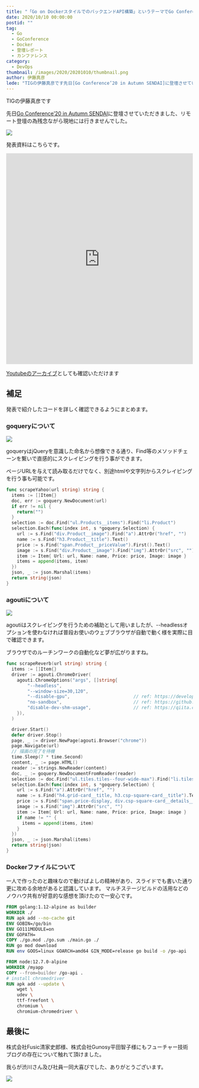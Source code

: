 ```yaml
---
title: "「Go on DockerスタイルでのバックエンドAPI構築」というテーマでGo Conference’20 in Autumn SENDAIに登壇しました"
date: 2020/10/10 00:00:00
postid: ""
tag:
  - Go
  - GoConference
  - Docker
  - 登壇レポート
  - カンファレンス
category:
  - DevOps
thumbnail: /images/2020/20201010/thumbnail.png
author: 伊藤真彦
lede: "TIGの伊藤真彦です先日[Go Conference’20 in Autumn SENDAI]に登壇させていただきました、リモート登壇の為残念ながら現地には行きませんでした。発表資料はこちらです。"
---
```

TIGの伊藤真彦です

先日[Go Conference’20 in Autumn SENDAI](https://sendai.gocon.jp/)に登壇させていただきました、リモート登壇の為残念ながら現地には行きませんでした。

<img src="/images/2020/20201010/image.png" loading="lazy">

発表資料はこちらです。

<iframe src="https://docs.google.com/presentation/d/e/2PACX-1vR3m62c-Q6szPVIml4qpn-t79ZW-NNw90LuhseLrRgYEBKyCo4JkCNALodajt9kJPEtX4Tk8XP2R5RI/embed?start=false&loop=false&delayms=10000" frameborder="0" width="100%" height="569px" allowfullscreen="true" mozallowfullscreen="true" webkitallowfullscreen="true"></iframe>

[Youtubeのアーカイブ](https://www.youtube.com/watch?v=rHontd51R3A)としても確認いただけます

## 補足

発表で紹介したコードを詳しく確認できるようにまとめます。

### goqueryについて

<img src="/images/2020/20201010/image_2.png" loading="lazy">

goqueryはjQueryを意識した命名から想像できる通り、Find等のメソッドチェーンを繋いで直感的にスクレイピングを行う事ができます。

ページURLを与えて読み取るだけでなく、別途htmlや文字列からスクレイピングを行う事も可能です。

```go main.go
func scrapeYahoo(url string) string {
  items := []Item{}
  doc, err := goquery.NewDocument(url)
  if err != nil {
    return("")
  }
  selection := doc.Find("ul.Products__items").Find("li.Product")
  selection.Each(func(index int, s *goquery.Selection) {
    url := s.Find("div.Product__image").Find("a").AttrOr("href", "")
    name := s.Find("h3.Product__title").Text()
    price := s.Find("span.Product__priceValue").First().Text()
    image := s.Find("div.Product__image").Find("img").AttrOr("src", "")
    item := Item{ Url: url, Name: name, Price: price, Image: image }
    items = append(items, item)
  })
  json, _ := json.Marshal(items)
  return string(json)
}
```

### agoutiについて

<img src="/images/2020/20201010/image_3.png" loading="lazy">

agoutiはスクレイピングを行うための補助として用いましたが、--headlessオプションを使わなければ普段お使いのウェブブラウザが自動で動く様を実際に目で確認できます。

ブラウザでのルーチンワークの自動化など夢が広がりますね。

```go main.go
func scrapeReverb(url string) string {
  items := []Item{}
  driver := agouti.ChromeDriver(
    agouti.ChromeOptions("args", []string{
        "--headless",
        "--window-size=30,120",
        "--disable-gpu",                        // ref: https://developers.google.com/web/updates/2017/04/headless-chrome#cli
        "no-sandbox",                           // ref: https://github.com/theintern/intern/issues/878
        "disable-dev-shm-usage",                // ref: https://qiita.com/yoshi10321/items/8b7e6ed2c2c15c3344c6
    }),
  )

  driver.Start()
  defer driver.Stop()
  page, _ := driver.NewPage(agouti.Browser("chrome"))
  page.Navigate(url)
  // 描画の完了を待機
  time.Sleep(7 * time.Second)
  content, _ := page.HTML()
  reader := strings.NewReader(content)
  doc, _ := goquery.NewDocumentFromReader(reader)
  selection := doc.Find("ul.tiles.tiles--four-wide-max").Find("li.tiles__tile")
  selection.Each(func(index int, s *goquery.Selection) {
    url := s.Find("a").AttrOr("href", "")
    name := s.Find("h4.grid-card__title, h3.csp-square-card__title").Text()
    price := s.Find("span.price-display, div.csp-square-card__details__price").Text()
    image := s.Find("img").AttrOr("src", "")
    item := Item{ Url: url, Name: name, Price: price, Image: image }
    if name != "" {
      items = append(items, item)
    }
  })
  json, _ := json.Marshal(items)
  return string(json)
}
```

### Dockerファイルについて

一人で作ったのと趣味なので動けばよしの精神があり、スライドでも書いた通り更に攻める余地があると認識しています。
マルチステージビルドの活用などのノウハウ共有が好意的な感想を頂けたので一安心です。

```Dockerfile
FROM golang:1.12-alpine as builder
WORKDIR ./
RUN apk add --no-cache git
ENV GOBIN=/go/bin
ENV GO111MODULE=on
ENV GOPATH=
COPY ./go.mod ./go.sum ./main.go ./
RUN go mod download
RUN env GOOS=linux GOARCH=amd64 GIN_MODE=release go build -o /go-api

FROM node:12.7.0-alpine
WORKDIR /myapp
COPY --from=builder /go-api .
# install chromedriver
RUN apk add --update \
    wget \
    udev \
    ttf-freefont \
    chromium \
    chromium-chromedriver \
```

## 最後に

株式会社Fusic清家史郎様、株式会社Gunosy平田智子様にもフューチャー技術ブログの存在について触れて頂けました。

我らが渋川さん及び社員一同大喜びでした、ありがとうございます。

<img src="/images/2020/20201010/image_4.png" class="img-middle-size" loading="lazy">
